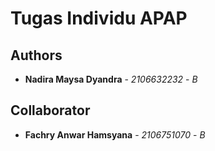 # Tugas Individu APAP

## Authors

* **Nadira Maysa Dyandra** - *2106632232* - *B* 

## Collaborator 

* **Fachry Anwar Hamsyana** - *2106751070* - *B*